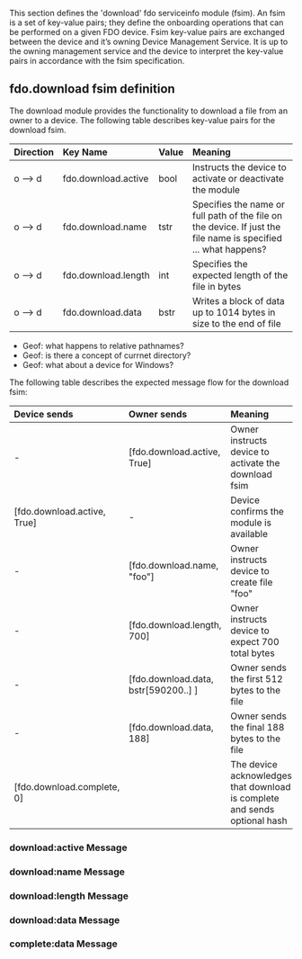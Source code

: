 This section defines the 'download' fdo serviceinfo module (fsim). An fsim is a set of key-value pairs; they define the 
onboarding operations that can be performed on a given FDO device. Fsim key-value pairs are exchanged between the device and it’s owning Device Management Service. It is up to the owning management service and the
device to interpret the key-value pairs in accordance with the fsim specification.

## fdo.download fsim definition
The download module provides the functionality to download a file from an owner to a device. 
The following table describes key-value pairs for the download fsim.


| Direction | Key Name                      | Value                      | Meaning   |
|:----------|:------------------------------|:---------------------------|:----------|
| o --> d   | fdo.download.active | bool | Instructs the device to activate or deactivate the module  | 
| o --> d   | fdo.download.name| tstr | Specifies the name or full path of the file on the device.  If just the file name is specified ... what happens?   | 
| o --> d   | fdo.download.length | int | Specifies the expected length of the file in bytes   | 
| o --> d   | fdo.download.data | bstr | Writes a block of data up to 1014 bytes in size to the end of file  | 

* Geof: what happens to relative pathnames?
* Geof: is there a concept of currnet directory?
* Geof: what about a device for Windows?

The following table describes the expected message flow for the download fsim:

| Device sends  | Owner sends | Meaning   |
|:----------------------|:----------------------------------|:------------------------|
| -  | [fdo.download.active, True] | Owner instructs device to activate the download fsim  | 
|  [fdo.download.active, True] | - | Device confirms the module is available | 
| - | [fdo.download.name, "foo"]|  Owner instructs device to create file "foo" | 
| - | [fdo.download.length, 700]|  Owner instructs device to expect 700 total bytes | 
| - | [fdo.download.data,  bstr[590200..] ]|  Owner sends the first 512 bytes to the file | 
| - | [fdo.download.data, 188]|  Owner sends the final 188 bytes to the file | 
|  [fdo.download.complete, 0]| |  The device acknowledges that download is complete and sends optional hash| 





### download:active Message


### download:name Message


### download:length Message

### download:data Message

### complete:data Message

